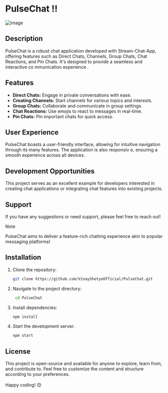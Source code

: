  # PulseChat !!             
                                                 
![image](https://github.com/VinayShetyeOfficial/PulseChat/assets/100470361/afbbf8a6-fdb6-42f3-b4e5-1f941298ceae)                                 
                         
## Description                   
PulseChat is a robust chat application developed with Stream-Chat-App, offering features  such as Direct Chats, Channels, Group Chats, Chat Reactions, and Pin Chats. It's designed to provide a seamless and interactive co mmunication experience .                
     
## Features                                  
- **Direct Chats:** Engage in private conversations with ease.            
- **Creating Channels:** Start channels for various topics and interests.          
- **Group Chats:** Collaborate and communicate in group settings.             
- **Chat Reactions:** Use emojis to react to messages in real-time.   
- **Pin Chats:** Pin important chats for quick access.      
   
## User Experience   
  
PulseChat boasts a user-friendly interface, allowing for intuitive navigation through its many features. The application is also responsiv e, ensuring a smooth experience across all devices.

## Development Opportunities
 
This project serves as an excellent example for developers interested in creating chat applications or integrating chat features into existing projects.

## Support

If you have any suggestions or need support, please feel free to reach out!

> [!NOTE]
> PulseChat aims to deliver a feature-rich chatting experience akin to popular messaging platforms!

## Installation
1. Clone the repository:
   ```bash
   git clone https://github.com/VinayShetyeOfficial/PulseChat.git
   ```

2. Navigate to the project directory:
   ```bash
    cd PulseChat
   ```
   
3. Install dependencies:
   ```bash
   npm install 
   ```

4. Start the development server:
   ```bash
   npm start
   ```

## License
This project is open-source and available for anyone to explore, learn from, and contribute to.
Feel free to customize the content and structure according to your preferences. <br><br> Happy coding! 😊

